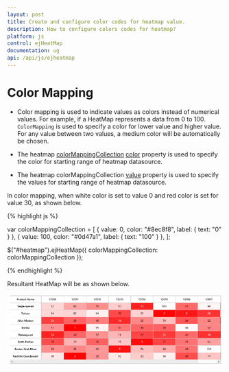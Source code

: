 ```yaml
---
layout: post
title: Create and configure color codes for heatmap value. 
description: How to configure colors codes for heatmap?
platform: js
control: ejHeatMap
documentation: ug
api: /api/js/ejheatmap
---
```


# Color Mapping

* Color mapping is used to indicate values as colors instead of numerical values. For example, if a HeatMap represents a data from 0 to 100. `ColorMapping` is used to specify a color for lower value and higher value. For any value between two values, a medium color will be automatically be chosen.

* The heatmap [colorMappingCollection](/api/js/ejheatmap#members:colormappingcollection "colorMappingCollection") [color](/api/js/ejheatmap#members:colormappingcollection-color "color") property is used to specify the color for starting range of heatmap datasource.

* The heatmap colorMappingCollection [value](/api/js/ejheatmap#members:colormappingcollection-value "value") property is used to specify the values for starting range of heatmap datasource.

In color mapping, when white color is set to value 0 and red color is set for value 30, as shown below.

{% highlight js %}

var colorMappingCollection = [
    { value: 0, color: "#8ec8f8", label: { text: "0" } },
    { value: 100, color: "#0d47a1", label: { text: "100" } },
];

$("#heatmap").ejHeatMap({
    colorMappingCollection: colorMappingCollection
});

{% endhighlight %}

Resultant HeatMap will be as shown below.

![](Color-Mapping_images/Color-Mapping_img1.png)
 